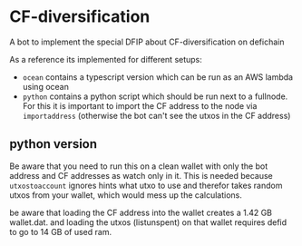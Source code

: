 # CF-diversification
A bot to implement the special DFIP about CF-diversification on defichain

As a reference its implemented for different setups: 
* `ocean` contains a typescript version which can be run as an AWS lambda using ocean
* `python` contains a python script which should be run next to a fullnode. For this it is important to import the CF address to the node via `importaddress` (otherwise the bot can't see the utxos in the CF address)

## python version

Be aware that you need to run this on a clean wallet with only the bot address and CF addresses as watch only in it. This is needed because `utxostoaccount` ignores hints what utxo to use and therefor takes random utxos from your wallet, which would mess up the calculations.

be aware that loading the CF address into the wallet creates a 1.42 GB wallet.dat. and loading the utxos (listunspent) on that wallet requires defid to go to 14 GB of used ram.
